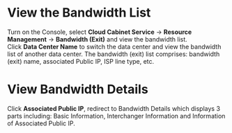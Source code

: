 # View the Bandwidth List

Turn on the Console, select **Cloud Cabinet Service** -> **Resource Management** -> **Bandwidth (Exit)** and view the bandwidth list.</br>
Click **Data Center Name** to switch the data center and view the bandwidth list of another data center. The bandwidth (exit) list comprises: bandwidth (exit) name, associated Public IP, ISP line type, etc.


# View Bandwidth Details
Click **Associated Public IP**, redirect to Bandwidth Details which displays 3 parts including: Basic Information, Interchanger Information and Information of Associated Public IP.

